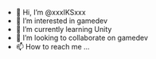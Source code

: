 - 👋 Hi, I’m @xxxIKSxxx
- 👀 I’m interested in gamedev
- 🌱 I’m currently learning Unity
- 💞️ I’m looking to collaborate on gamedev
- 📫 How to reach me ...

<!---
xxxIKSxxx/xxxIKSxxx is a ✨ special ✨ repository because its `README.md` (this file) appears on your GitHub profile.
You can click the Preview link to take a look at your changes.
--->
